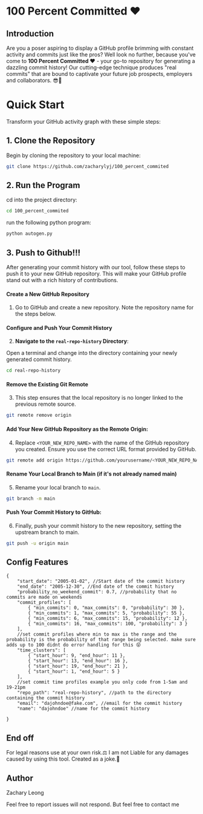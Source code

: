 # 100 Percent Committed ❤️

## Introduction

Are you a poser aspiring to display a GitHub profile brimming with constant activity and commits just like the pros? Well look no further, because you've come to **100 Percent Committed ❤️** - your go-to repository for generating a dazzling commit history! Our cutting-edge technique produces "real commits" that are bound to captivate your future job prospects, employers and collaborators. 😎💼

# Quick Start

Transform your GitHub activity graph with these simple steps:

## 1. Clone the Repository

Begin by cloning the repository to your local machine:

```bash
git clone https://github.com/zacharylyj/100_percent_commited
```

## 2. Run the Program


cd into the project directory:

```bash
cd 100_percent_commited
```

run the following python program:

```bash
python autogen.py
```

## 3. Push to Github!!!


After generating your commit history with our tool, follow these steps to push it to your new GitHub repository. This will make your GitHub profile stand out with a rich history of contributions.

#### Create a New GitHub Repository

1. Go to GitHub and create a new repository. Note the repository name for the steps below.

#### Configure and Push Your Commit History

2. **Navigate to the `real-repo-history` Directory**:

Open a terminal and change into the directory containing your newly generated commit history.

```bash
cd real-repo-history
```

#### Remove the Existing Git Remote

3. This step ensures that the local repository is no longer linked to the previous remote source.


```bash
git remote remove origin
```

#### Add Your New GitHub Repository as the Remote Origin:

4. Replace `<YOUR_NEW_REPO_NAME>` with the name of the GitHub repository you created. Ensure you use the correct URL format provided by GitHub.

```bash
git remote add origin https://github.com/yourusername/<YOUR_NEW_REPO_NAME>.git
```

#### Rename Your Local Branch to Main (if it's not already named main)

5. Rename your local branch to `main`.

```bash
git branch -m main
```

#### Push Your Commit History to GitHub:

6. Finally, push your commit history to the new repository, setting the upstream branch to main.


```bash
git push -u origin main
```

## Config Features
```
{
    "start_date": "2005-01-02", //Start date of the commit history
    "end_date": "2005-12-30", //End date of the commit history
    "probability_no_weekend_commit": 0.7, //probability that no commits are made on weekends
    "commit_profiles": [
        { "min_commits": 0, "max_commits": 0, "probability": 30 }, 
        { "min_commits": 1, "max_commits": 5, "probability": 55 },
        { "min_commits": 6, "max_commits": 15, "probability": 12 },
        { "min_commits": 16, "max_commits": 100, "probability": 3 }
    ], 
    //set commit profiles where min to max is the range and the probability is the probability of that range being selected. make sure adds up to 100 didnt do error handling for this 😝
    "time_clusters": [
        { "start_hour": 9, "end_hour": 11 },
        { "start_hour": 13, "end_hour": 16 },
        { "start_hour": 19, "end_hour": 21 },
        { "start_hour": 1, "end_hour": 5 }
    ],
    //set commit time profiles example you only code from 1-5am and 19-21pm
    "repo_path": "real-repo-history", //path to the directory containing the commit history
    "email": "dajohndoe@fake.com", //email for the commit history
    "name": "dajohndoe" //name for the commit history

}
```
## End off

For legal reasons use at your own risk.⚖️ I am not Liable for any damages caused by using this tool. Created as a joke.🤡



## Author

Zachary Leong

Feel free to report issues will not respond. But feel free to contact me